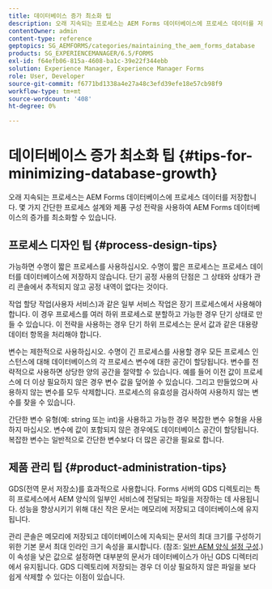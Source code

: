 ```yaml
---
title: 데이터베이스 증가 최소화 팁
description: 오래 지속되는 프로세스는 AEM Forms 데이터베이스에 프로세스 데이터를 저장합니다. 몇 가지 간단한 프로세스 설계와 제품 구성 전략을 사용하여 AEM Forms 데이터베이스의 증가를 최소화할 수 있습니다.
contentOwner: admin
content-type: reference
geptopics: SG_AEMFORMS/categories/maintaining_the_aem_forms_database
products: SG_EXPERIENCEMANAGER/6.5/FORMS
exl-id: f64efb06-815a-4608-ba1c-39e22f344ebb
solution: Experience Manager, Experience Manager Forms
role: User, Developer
source-git-commit: f6771bd1338a4e27a48c3efd39efe18e57cb98f9
workflow-type: tm+mt
source-wordcount: '408'
ht-degree: 0%

---
```


# 데이터베이스 증가 최소화 팁 {#tips-for-minimizing-database-growth}

오래 지속되는 프로세스는 AEM Forms 데이터베이스에 프로세스 데이터를 저장합니다. 몇 가지 간단한 프로세스 설계와 제품 구성 전략을 사용하여 AEM Forms 데이터베이스의 증가를 최소화할 수 있습니다.

## 프로세스 디자인 팁 {#process-design-tips}

가능하면 수명이 짧은 프로세스를 사용하십시오. 수명이 짧은 프로세스는 프로세스 데이터를 데이터베이스에 저장하지 않습니다. 단기 공정 사용의 단점은 그 상태와 상태가 관리 콘솔에서 추적되지 않고 공정 내역이 없다는 것이다.

작업 할당 작업(사용자 서비스)과 같은 일부 서비스 작업은 장기 프로세스에서 사용해야 합니다. 이 경우 프로세스를 여러 하위 프로세스로 분할하고 가능한 경우 단기 상태로 만들 수 있습니다. 이 전략을 사용하는 경우 단기 하위 프로세스는 문서 값과 같은 대용량 데이터 항목을 처리해야 합니다.

변수는 제한적으로 사용하십시오. 수명이 긴 프로세스를 사용할 경우 모든 프로세스 인스턴스에 대해 데이터베이스의 각 프로세스 변수에 대한 공간이 할당됩니다. 변수를 전략적으로 사용하면 상당한 양의 공간을 절약할 수 있습니다. 예를 들어 이전 값이 프로세스에 더 이상 필요하지 않은 경우 변수 값을 덮어쓸 수 있습니다. 그리고 만들었으며 사용하지 않는 변수를 모두 삭제합니다. 프로세스의 유효성을 검사하여 사용하지 않는 변수를 찾을 수 있습니다.

간단한 변수 유형(예: string 또는 int)을 사용하고 가능한 경우 복잡한 변수 유형을 사용하지 마십시오. 변수에 값이 포함되지 않은 경우에도 데이터베이스 공간이 할당됩니다. 복잡한 변수는 일반적으로 간단한 변수보다 더 많은 공간을 필요로 합니다.

## 제품 관리 팁 {#product-administration-tips}

GDS(전역 문서 저장소)를 효과적으로 사용합니다. Forms 서버의 GDS 디렉토리는 특히 프로세스에서 AEM 양식의 일부인 서비스에 전달되는 파일을 저장하는 데 사용됩니다. 성능을 향상시키기 위해 대신 작은 문서는 메모리에 저장되고 데이터베이스에 유지됩니다.

관리 콘솔은 메모리에 저장되고 데이터베이스에 지속되는 문서의 최대 크기를 구성하기 위한 기본 문서 최대 인라인 크기 속성을 표시합니다. (참조: [일반 AEM 양식 설정 구성](/help/forms/using/admin-help/configure-general-aem-forms-settings.md#configure-general-aem-forms-settings).) 이 속성을 낮은 값으로 설정하면 대부분의 문서가 데이터베이스가 아닌 GDS 디렉터리에서 유지됩니다. GDS 디렉토리에 저장되는 경우 더 이상 필요하지 않은 파일을 보다 쉽게 삭제할 수 있다는 이점이 있습니다.
